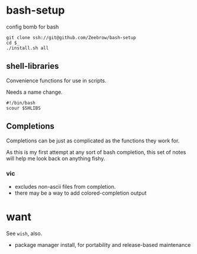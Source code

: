 # bash-setup

config bomb for bash

```
git clone ssh://git@github.com/Zeebrow/bash-setup
cd $_
./install.sh all
```

## shell-libraries

Convenience functions for use in scripts.

Needs a name change.

```
#!/bin/bash
scour $SHLIBS
```

## Completions

Completions can be just as complicated as the functions they work for.

As this is my first attempt at any sort of bash completion, this set of notes
will help me look back on anything fishy.

### vic

* excludes non-ascii files from completion.
* there may be a way to add colored-completion output


# want

See `wish`, also.

* package manager install, for portability and release-based maintenance
